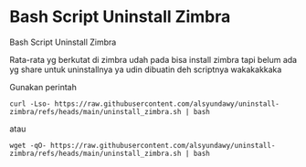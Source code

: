 # Bash Script Uninstall Zimbra


Bash Script Uninstall Zimbra

Rata-rata yg berkutat di zimbra udah pada bisa install zimbra tapi belum ada yg share untuk uninstallnya
ya udin dibuatin deh scriptnya wakakakkaka


Gunakan perintah

``curl -Lso- https://raw.githubusercontent.com/alsyundawy/uninstall-zimbra/refs/heads/main/uninstall_zimbra.sh | bash``

atau 

``wget -qO- https://raw.githubusercontent.com/alsyundawy/uninstall-zimbra/refs/heads/main/uninstall_zimbra.sh | bash``

